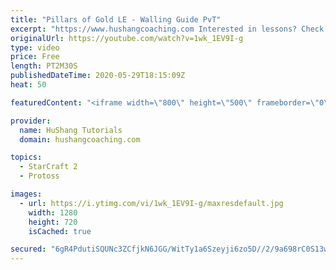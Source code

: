 ```yaml
---
title: "Pillars of Gold LE - Walling Guide PvT"
excerpt: "https://www.hushangcoaching.com Interested in lessons? Check out the website for more information ------------------------------------------------------------------------------------------------------- Want to support HuShang Tutorials directly? Patreon is a website where you can contribute a monthly"
originalUrl: https://youtube.com/watch?v=1wk_1EV9I-g
type: video
price: Free
length: PT2M30S
publishedDateTime: 2020-05-29T18:15:09Z
heat: 50

featuredContent: "<iframe width=\"800\" height=\"500\" frameborder=\"0\" src=\"https://www.youtube.com/embed/1wk_1EV9I-g\" allow=\"accelerometer; autoplay; encrypted-media; gyroscope; picture-in-picture\" allowfullscreen></iframe>"

provider:
  name: HuShang Tutorials
  domain: hushangcoaching.com

topics:
  - StarCraft 2
  - Protoss

images:
  - url: https://i.ytimg.com/vi/1wk_1EV9I-g/maxresdefault.jpg
    width: 1280
    height: 720
    isCached: true

secured: "6gR4PdutiSQUNc3ZCfjkN6JGG/WitTy1a6Szeyji6zo5D//2/9a698rC0S13wChJBROQGJWN1BZozt6vrVxFFZ7iuTLeQnILj7iNmlIGuePchjllTF9weIOU33EXIOfLCC3tbDYLnqAQ599d/51u4LtXW5jQb04FeHttK69jjGxZLLjnns7O46N/l1nwfV1UBLKEjgmnuM68VZVWaeMz23sPOKIuxN8JBjPU/aWhjaK9zLQgLslDYKk5xA8UVfsNoU/3YMrkYQ5ik22LusYW5aNr+60Z4vXeces9BM9nqVQnaE7pGL63h+uQ6RQhn0cM7kB7azBAhxoRgkzmi3fpjc8TlmdLulWG6sV0ZzYEyycCAL22+mBqSrTwhBV1wVXATgKE396eDlb4ptW2oVH0cAAFtgWTjXznQ4p+YYtG7/g=;BUGKjnE3NQGsNBT1tqh2QQ=="
---
```


